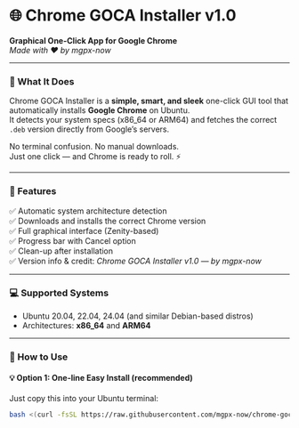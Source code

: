 # 🌐 Chrome GOCA Installer v1.0
**Graphical One-Click App for Google Chrome**  
*Made with ❤️ by mgpx-now*

---

### 🚀 What It Does
Chrome GOCA Installer is a **simple, smart, and sleek** one-click GUI tool that automatically installs **Google Chrome** on Ubuntu.  
It detects your system specs (x86_64 or ARM64) and fetches the correct `.deb` version directly from Google’s servers.

No terminal confusion. No manual downloads.  
Just one click — and Chrome is ready to roll. ⚡

---

### 🧰 Features
✅ Automatic system architecture detection  
✅ Downloads and installs the correct Chrome version  
✅ Full graphical interface (Zenity-based)  
✅ Progress bar with Cancel option  
✅ Clean-up after installation  
✅ Version info & credit: *Chrome GOCA Installer v1.0 — by mgpx-now*  

---

### 💻 Supported Systems
- Ubuntu 20.04, 22.04, 24.04 (and similar Debian-based distros)
- Architectures: **x86_64** and **ARM64**

---

### 🧩 How to Use

#### 💡 Option 1: One-line Easy Install (recommended)
Just copy this into your Ubuntu terminal:

```bash
bash <(curl -fsSL https://raw.githubusercontent.com/mgpx-now/chrome-goca-installer/main/chrome-goca-installer.sh)
